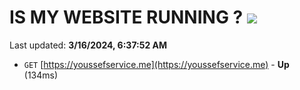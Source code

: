 # IS MY WEBSITE RUNNING ? [![](https://img.shields.io/static/v1?label=Sponsor&message=%E2%9D%A4&logo=GitHub&color=%23fe8e86)](https://github.com/sponsors/<username>)

Last updated: **3/16/2024, 6:37:52 AM**

- `GET` [https://youssefservice.me](https://youssefservice.me) - **Up** (134ms)
